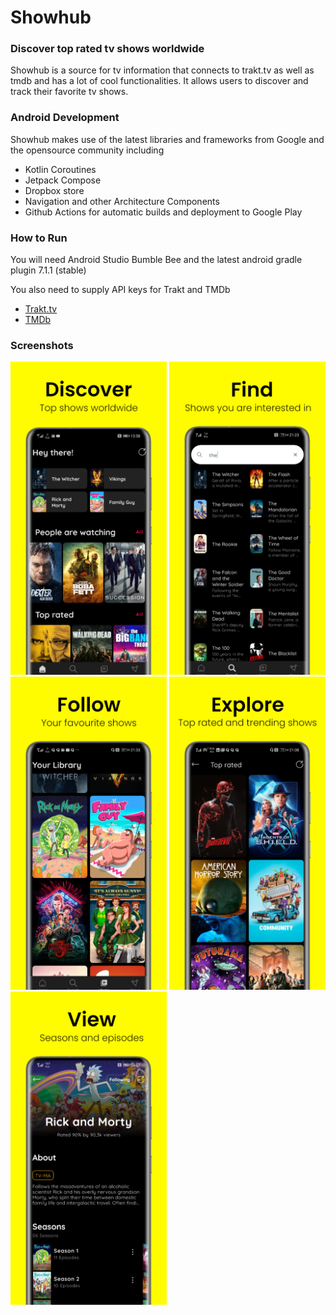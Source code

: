 # Showhub
### Discover top rated tv shows worldwide
Showhub is a source for tv information that connects to trakt.tv as well as tmdb and has a lot of cool functionalities. It allows users to discover and track their favorite tv shows.

### Android Development
Showhub makes use of the latest libraries and frameworks from Google and the opensource community including
  
  * Kotlin Coroutines
  * Jetpack Compose 
  * Dropbox store
  * Navigation and other Architecture Components
  * Github Actions for automatic builds and deployment to Google Play

### How to Run
You will need Android Studio Bumble Bee and the latest android gradle plugin 7.1.1 (stable)

You also need to supply API keys for Trakt and TMDb

- [Trakt.tv](https://trakt.docs.apiary.io)
- [TMDb](https://developers.themoviedb.org)

### Screenshots

<div>
  <img src = "https://github.com/aeyonblack/showhub/blob/master/libs/common-ui-resources/src/main/image1.png?raw=true" width="250">
  <img src = "https://github.com/aeyonblack/showhub/blob/master/libs/common-ui-resources/src/main/image2.png?raw=true" width="250">
  <img src = "https://github.com/aeyonblack/showhub/blob/master/libs/common-ui-resources/src/main/image3.png?raw=true" width="250">
  <img src = "https://github.com/aeyonblack/showhub/blob/master/libs/common-ui-resources/src/main/image4.png?raw=true" width="250">
  <img src = "https://github.com/aeyonblack/showhub/blob/master/libs/common-ui-resources/src/main/image5.png?raw=true" width="250">
</div>

